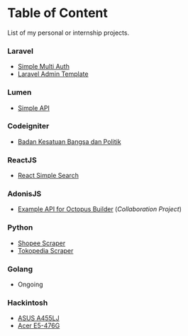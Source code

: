# Table of Content
List of my personal or internship projects.

### Laravel
* [Simple Multi Auth](https://github.com/budhilaw/multiauth)
* [Laravel Admin Template](https://github.com/budhilaw/laracool)

### Lumen
* [Simple API](https://github.com/budhilaw/lumen-simple-api)

### Codeigniter
* [Badan Kesatuan Bangsa dan Politik](http://bakesbangpol.sidoarjokab.go.id/)

### ReactJS
* [React Simple Search](https://github.com/budhilaw/react-simple-search)

### AdonisJS
* [Example API for Octopus Builder](https://github.com/budhilaw/octopus-api/tree/sample-api) (*Collaboration Project*)

### Python
* [Shopee Scraper](https://github.com/budhilaw/shopee_scrape)
* [Tokopedia Scraper](https://github.com/budhilaw/tokped_scrape)

### Golang
* Ongoing

### Hackintosh
* [ASUS A455LJ](https://github.com/budhilaw/Asus-A455LJ-High-Sierra)
* [Acer E5-476G](https://github.com/budhilaw/Acer-E5-476G-Hackintosh)
